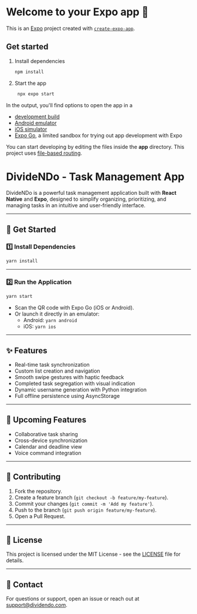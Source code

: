 # Welcome to your Expo app 👋

This is an [Expo](https://expo.dev) project created with [`create-expo-app`](https://www.npmjs.com/package/create-expo-app).

## Get started

1. Install dependencies

   ```bash
   npm install
   ```

2. Start the app

   ```bash
    npx expo start
   ```

In the output, you'll find options to open the app in a

- [development build](https://docs.expo.dev/develop/development-builds/introduction/)
- [Android emulator](https://docs.expo.dev/workflow/android-studio-emulator/)
- [iOS simulator](https://docs.expo.dev/workflow/ios-simulator/)
- [Expo Go](https://expo.dev/go), a limited sandbox for trying out app development with Expo

You can start developing by editing the files inside the **app** directory. This project uses [file-based routing](https://docs.expo.dev/router/introduction).

# DivideNDo - Task Management App

DivideNDo is a powerful task management application built with **React Native** and **Expo**, designed to simplify organizing, prioritizing, and managing tasks in an intuitive and user-friendly interface.

---

## 🚀 **Get Started**

### 1️⃣ **Install Dependencies**

```bash
yarn install
```

---

### 2️⃣ **Run the Application**

```bash
yarn start
```

- Scan the QR code with Expo Go (iOS or Android).
- Or launch it directly in an emulator:
  - Android: `yarn android`
  - iOS: `yarn ios`

---

## ✨ **Features**

- Real-time task synchronization
- Custom list creation and navigation
- Smooth swipe gestures with haptic feedback
- Completed task segregation with visual indication
- Dynamic username generation with Python integration
- Full offline persistence using AsyncStorage

---

## 📌 **Upcoming Features**

- Collaborative task sharing
- Cross-device synchronization
- Calendar and deadline view
- Voice command integration

---

## 🤝 **Contributing**

1. Fork the repository.
2. Create a feature branch (`git checkout -b feature/my-feature`).
3. Commit your changes (`git commit -m 'Add my feature'`).
4. Push to the branch (`git push origin feature/my-feature`).
5. Open a Pull Request.

---

## 📄 **License**

This project is licensed under the MIT License - see the [LICENSE](LICENSE) file for details.

---

## 💬 **Contact**

For questions or support, open an issue or reach out at [support@dividendo.com](mailto:support@dividendo.com).

